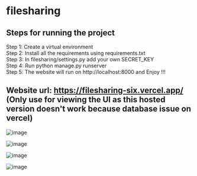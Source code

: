 # filesharing

## Steps for running the project

Step 1: Create a virtual environment\
Step 2: Install all the requirements using requirements.txt\
Step 3: In filesharing/settings.py add your own SECRET_KEY\
Step 4: Run python manage.py runserver\
Step 5: The website will run on http://localhost:8000 and Enjoy !!!

## Website url: https://filesharing-six.vercel.app/ (Only use for viewing the UI as this hosted version doesn't work because database issue on vercel) 

![image](https://github.com/DeepCoomer/filesharing/assets/75359203/42ace8af-d18f-4610-ba8b-672e98a98672)

![image](https://github.com/DeepCoomer/filesharing/assets/75359203/b0db494d-3829-437b-958f-a54a03227c66)

![image](https://github.com/DeepCoomer/filesharing/assets/75359203/ca10eefa-d460-4510-8bfc-b74d99104248)

![image](https://github.com/DeepCoomer/filesharing/assets/75359203/9bbeb0d0-ba9e-4fd9-adbf-1b034cf363b0)

